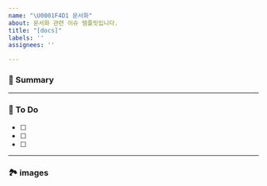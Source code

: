```yaml
---
name: "\U0001F4D1 문서화"
about: 문서화 관련 이슈 템플릿입니다.
title: "[docs]"
labels: ''
assignees: ''

---
```


### 🚀 Summary

<!-- A brief description of the issue. -->

---

### 📝 To Do

<!-- Write what you need to do -->

- [ ]
- [ ]
- [ ]

---

### 🏞️ images

<!-- Capture related images -->
